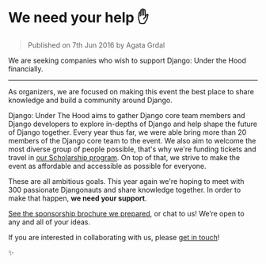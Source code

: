# We need your help ✋

> Published on 7th Jun 2016 by Agata Grdal

We are seeking companies who wish to support Django: Under the Hood financially.

---

As organizers, we are focused on making this event the best place to share knowledge and build a community around Django. 

Django: Under The Hood aims to gather Django core team members and Django developers to explore in-depths of Django and help shape the future of Django together. Every year thus far, we were able bring more than 20 members of the Django core team to the event. We also aim to welcome the most diverse group of people possible, that's why we're funding tickets and travel in [our Scholarship program](/scholarship/). On top of that, we strive to make the event as affordable and accessible as possible for everyone.

These are all ambitious goals. This year again we're hoping to meet with 300 passionate Djangonauts and share knowledge together. In order to make that happen, **we need your support**.

[See the sponsorship brochure we prepared](http://tinyurl.com/duth2016-sponsorship), or chat to us! We’re open to any and all of your ideas.

If you are interested in collaborating with us, please [get in touch](mailto:hello@djangounderthehood.com)!

✨
